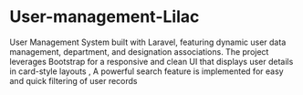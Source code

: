 # User-management-Lilac
 User Management System built with Laravel, featuring dynamic user data management, department, and designation associations. The project leverages Bootstrap for a responsive and clean UI that displays user details in card-style layouts , A powerful search feature is implemented for easy and quick filtering of user records 
